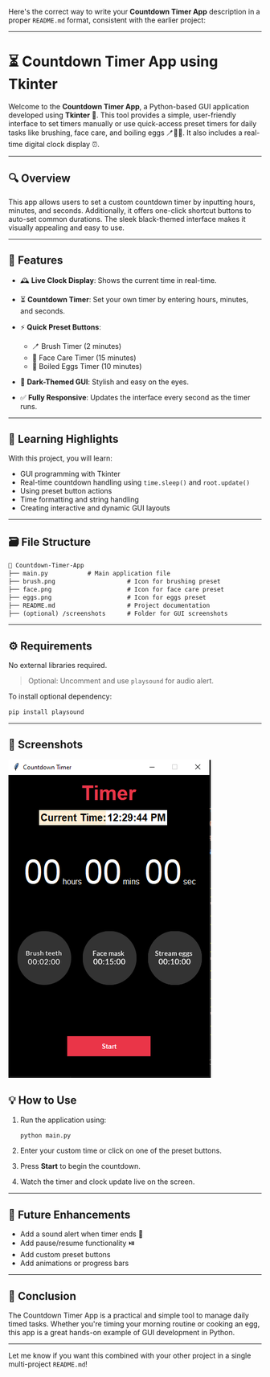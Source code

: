 Here's the correct way to write your **Countdown Timer App** description in a proper `README.md` format, consistent with the earlier project:

---

# ⏳ Countdown Timer App using Tkinter

Welcome to the **Countdown Timer App**, a Python-based GUI application developed using **Tkinter** 🐍. This tool provides a simple, user-friendly interface to set timers manually or use quick-access preset timers for daily tasks like brushing, face care, and boiling eggs 🪥🥚🧼. It also includes a real-time digital clock display ⏰.

---

## 🔍 Overview

This app allows users to set a custom countdown timer by inputting hours, minutes, and seconds. Additionally, it offers one-click shortcut buttons to auto-set common durations. The sleek black-themed interface makes it visually appealing and easy to use.

---

## 🚀 Features

* 🕰️ **Live Clock Display**: Shows the current time in real-time.
* ⏳ **Countdown Timer**: Set your own timer by entering hours, minutes, and seconds.
* ⚡ **Quick Preset Buttons**:

  * 🪥 Brush Timer (2 minutes)
  * 🧼 Face Care Timer (15 minutes)
  * 🥚 Boiled Eggs Timer (10 minutes)
* 🖤 **Dark-Themed GUI**: Stylish and easy on the eyes.
* ✅ **Fully Responsive**: Updates the interface every second as the timer runs.

---

## 🧠 Learning Highlights

With this project, you will learn:

* GUI programming with Tkinter
* Real-time countdown handling using `time.sleep()` and `root.update()`
* Using preset button actions
* Time formatting and string handling
* Creating interactive and dynamic GUI layouts

---

## 🗃️ File Structure

```
📁 Countdown-Timer-App
├── main.py           # Main application file
├── brush.png                    # Icon for brushing preset
├── face.png                     # Icon for face care preset
├── eggs.png                     # Icon for eggs preset
├── README.md                    # Project documentation
├── (optional) /screenshots      # Folder for GUI screenshots
```

---

## ⚙️ Requirements

No external libraries required.

> Optional: Uncomment and use `playsound` for audio alert.

To install optional dependency:

```bash
pip install playsound
```

---
## 📸 Screenshots

![Brush Timer](ss.png)

## 💡 How to Use

1. Run the application using:

   ```bash
   python main.py
   ```
2. Enter your custom time or click on one of the preset buttons.
3. Press **Start** to begin the countdown.
4. Watch the timer and clock update live on the screen.

---

## 🚧 Future Enhancements

* Add a sound alert when timer ends 🔔
* Add pause/resume functionality ⏯️
* Add custom preset buttons
* Add animations or progress bars

---

## 📌 Conclusion

The Countdown Timer App is a practical and simple tool to manage daily timed tasks. Whether you're timing your morning routine or cooking an egg, this app is a great hands-on example of GUI development in Python.

---

Let me know if you want this combined with your other project in a single multi-project `README.md`!
